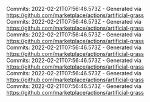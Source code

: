 Commits: 2022-02-21T07:56:46.573Z - Generated via https://github.com/marketplace/actions/artificial-grass
<br>
Commits: 2022-02-21T07:56:46.573Z - Generated via https://github.com/marketplace/actions/artificial-grass
<br>
Commits: 2022-02-21T07:56:46.573Z - Generated via https://github.com/marketplace/actions/artificial-grass
<br>
Commits: 2022-02-21T07:56:46.573Z - Generated via https://github.com/marketplace/actions/artificial-grass
<br>
Commits: 2022-02-21T07:56:46.573Z - Generated via https://github.com/marketplace/actions/artificial-grass
<br>
Commits: 2022-02-21T07:56:46.573Z - Generated via https://github.com/marketplace/actions/artificial-grass
<br>
Commits: 2022-02-21T07:56:46.573Z - Generated via https://github.com/marketplace/actions/artificial-grass
<br>
